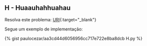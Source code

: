 
## H - Huaauhahhuahau

Resolva este problema:
[URI][uri-2242]{:target="_blank"}

Segue um exemplo de implementação:

{% gist paulocezar/aa3cd44d6056956cc717e722e8ba8dcb H.py %}

[uri-2242]:     https://www.urionlinejudge.com.br/judge/pt/problems/view/2242
